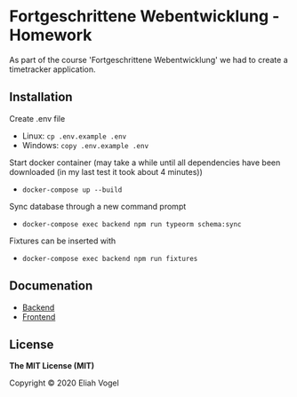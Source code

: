 # Fortgeschrittene Webentwicklung - Homework
As part of the course 'Fortgeschrittene Webentwicklung' we had to create a timetracker application.

## Installation

Create .env file

* Linux: `cp .env.example .env`
* Windows: `copy .env.example .env`

Start docker container (may take a while until all dependencies have been downloaded (in my last test it took about 4 minutes))

* `docker-compose up --build`

Sync database through a new command prompt

* `docker-compose exec backend npm run typeorm schema:sync`

Fixtures can be inserted with

* `docker-compose exec backend npm run fixtures`



## Documenation

* [Backend](app/backend/README.md)
* [Frontend](app/frontend/README.md)

## License
**The MIT License (MIT)**

Copyright © 2020 Eliah Vogel